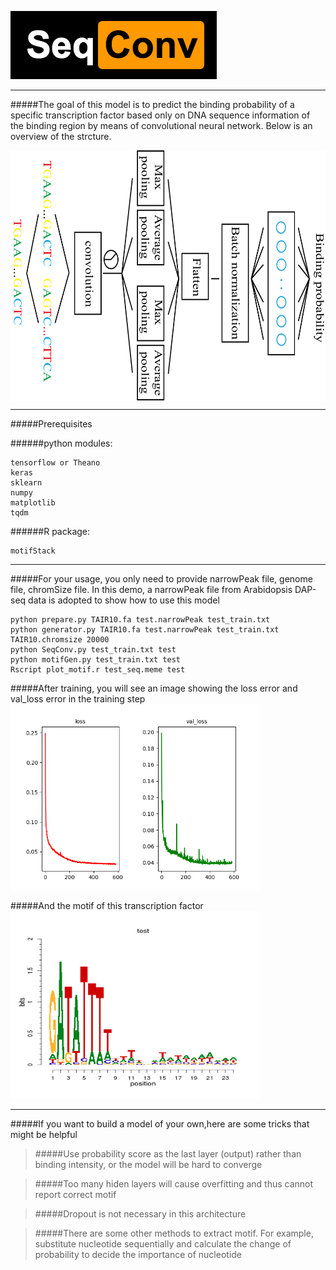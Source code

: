 ![](https://raw.githubusercontent.com/shenwei19/SeqConv/master/imgs/logo.png)
***

#####The goal of this model is to predict the binding probability of a specific transcription factor based only on DNA sequence information of the binding region by means of convolutional neural network. Below is an overview of the strcture. 

<img src="https://raw.githubusercontent.com/shenwei19/SeqConv/master/imgs/CNN_model.png" width="600" height="400" align=center />

***
#####Prerequisites

######python modules:  

    tensorflow or Theano   
    keras  
    sklearn  
    numpy  
    matplotlib  
    tqdm  
    
######R package:  

    motifStack
    
***
#####For your usage, you only need to provide narrowPeak file, genome file, chromSize file. In this demo, a narrowPeak file from Arabidopsis DAP-seq data is adopted to show how to use this model

    python prepare.py TAIR10.fa test.narrowPeak test_train.txt
    python generator.py TAIR10.fa test.narrowPeak test_train.txt TAIR10.chromsize 20000
    python SeqConv.py test_train.txt test
    python motifGen.py test_train.txt test
    Rscript plot_motif.r test_seq.meme test
    
#####After training, you will see an image showing the loss error and val_loss error in the training step
<img src="https://raw.githubusercontent.com/shenwei19/SeqConv/master/imgs/test_loss.png" height=300 align=center />

#####And the motif of this transcription factor
<img src="https://raw.githubusercontent.com/shenwei19/SeqConv/master/imgs/test_motif.png" height=300 width=400 />

***
#####If you want to build a model of your own,here are some tricks that might be helpful
>#####Use probability score as the last layer (output) rather than binding intensity, or the model will be hard to converge

>#####Too many hiden layers will cause overfitting and thus cannot report correct motif

>#####Dropout is not necessary in this architecture

>#####There are some other methods to extract motif. For example, substitute nucleotide sequentially and calculate the change of probability to decide the importance of nucleotide
